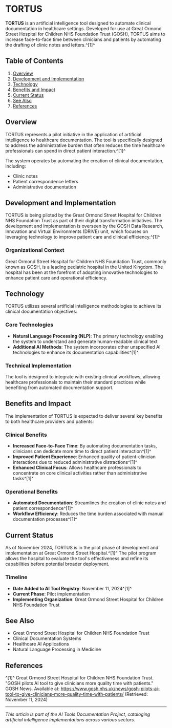 # TORTUS

**TORTUS** is an artificial intelligence tool designed to automate clinical documentation in healthcare settings. Developed for use at Great Ormond Street Hospital for Children NHS Foundation Trust (GOSH), TORTUS aims to increase face-to-face time between clinicians and patients by automating the drafting of clinic notes and letters.^[1]^

## Table of Contents

1. [Overview](#overview)
2. [Development and Implementation](#development-and-implementation)
3. [Technology](#technology)
4. [Benefits and Impact](#benefits-and-impact)
5. [Current Status](#current-status)
6. [See Also](#see-also)
7. [References](#references)

## Overview

TORTUS represents a pilot initiative in the application of artificial intelligence to healthcare documentation. The tool is specifically designed to address the administrative burden that often reduces the time healthcare professionals can spend in direct patient interaction.^[1]^

The system operates by automating the creation of clinical documentation, including:
- Clinic notes
- Patient correspondence letters
- Administrative documentation

## Development and Implementation

TORTUS is being piloted by the Great Ormond Street Hospital for Children NHS Foundation Trust as part of their digital transformation initiatives. The development and implementation is overseen by the GOSH Data Research, Innovation and Virtual Environments (DRIVE) unit, which focuses on leveraging technology to improve patient care and clinical efficiency.^[1]^

### Organizational Context

Great Ormond Street Hospital for Children NHS Foundation Trust, commonly known as GOSH, is a leading pediatric hospital in the United Kingdom. The hospital has been at the forefront of adopting innovative technologies to enhance patient care and operational efficiency.

## Technology

TORTUS utilizes several artificial intelligence methodologies to achieve its clinical documentation objectives:

### Core Technologies
- **Natural Language Processing (NLP)**: The primary technology enabling the system to understand and generate human-readable clinical text
- **Additional AI Methods**: The system incorporates other unspecified AI technologies to enhance its documentation capabilities^[1]^

### Technical Implementation
The tool is designed to integrate with existing clinical workflows, allowing healthcare professionals to maintain their standard practices while benefiting from automated documentation support.

## Benefits and Impact

The implementation of TORTUS is expected to deliver several key benefits to both healthcare providers and patients:

### Clinical Benefits
- **Increased Face-to-Face Time**: By automating documentation tasks, clinicians can dedicate more time to direct patient interaction^[1]^
- **Improved Patient Experience**: Enhanced quality of patient-clinician interactions due to reduced administrative distractions^[1]^
- **Enhanced Clinical Focus**: Allows healthcare professionals to concentrate on core clinical activities rather than administrative tasks^[1]^

### Operational Benefits
- **Automated Documentation**: Streamlines the creation of clinic notes and patient correspondence^[1]^
- **Workflow Efficiency**: Reduces the time burden associated with manual documentation processes^[1]^

## Current Status

As of November 2024, TORTUS is in the pilot phase of development and implementation at Great Ormond Street Hospital.^[1]^ The pilot program allows the hospital to evaluate the tool's effectiveness and refine its capabilities before potential broader deployment.

### Timeline
- **Date Added to AI Tool Registry**: November 11, 2024^[1]^
- **Current Phase**: Pilot implementation
- **Implementing Organization**: Great Ormond Street Hospital for Children NHS Foundation Trust

## See Also
- Great Ormond Street Hospital for Children NHS Foundation Trust
- Clinical Documentation Systems
- Healthcare AI Applications
- Natural Language Processing in Medicine

## References

^[1]^ Great Ormond Street Hospital for Children NHS Foundation Trust. "GOSH pilots AI tool to give clinicians more quality time with patients." GOSH News. Available at: https://www.gosh.nhs.uk/news/gosh-pilots-ai-tool-to-give-clinicians-more-quality-time-with-patients/ (Retrieved: November 11, 2024)

---

*This article is part of the AI Tools Documentation Project, cataloging artificial intelligence implementations across various sectors.*